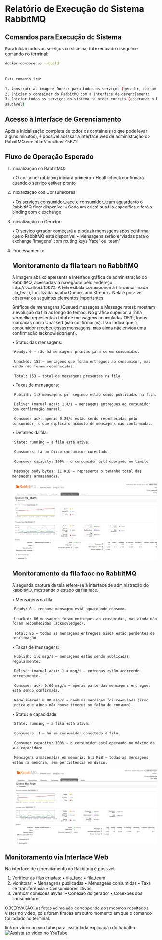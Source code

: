 # Relatório de Execução do Sistema RabbitMQ 

## Comandos para Execução do Sistema 

Para iniciar todos os serviços do sistema, foi executado o seguinte comando no terminal: 

```bash 
docker-compose up --build 


Este comando irá:

1. Construir as imagens Docker para todos os serviços (gerador, consumidor_face e consumidor_team) 
2. Iniciar o container do RabbitMQ com a interface de gerenciamento 
3. Iniciar todos os serviços do sistema na ordem correta (esperando o RabbitMQ ficar 
saudável) 

```

## Acesso à Interface de Gerenciamento 

Após a inicialização completa de todos os containers (o que pode levar alguns minutos), é possível acessar a interface web de administração do RabbitMQ em: http://localhost:15672

## Fluxo de Operação Esperado 

1. Inicialização do RabbitMQ: 

    • O container rabbitmq iniciará primeiro 
    • Healthcheck confirmará quando o serviço estiver pronto

2. Inicialização dos Consumidores: 

    • Os serviços consumidor_face e consumidor_team aguardarão o RabbitMQ ficar disponível 
    • Cada um criará sua fila específica e fará o binding com o exchange

3. Inicialização do Gerador:  

    • O serviço gerador começará a produzir mensagens após confirmar que o RabbitMQ está disponível 
    • Mensagens serão enviadas para o exchange 'imagens' com routing keys 'face' ou 'team'

4. Processamento:

    ## Monitoramento da fila team no RabbitMQ

    A imagem abaixo apresenta a interface gráfica de administração do RabbitMQ, acessada via navegador pelo endereço http://localhost:15672. A tela exibida corresponde à fila denominada fila_team, localizada na aba Queues and Streams. Nela é possível observar os seguintes elementos importantes:

    Gráficos de mensagens (Queued messages e Message rates): mostram a evolução da fila ao longo do tempo. No gráfico superior, a linha vermelha representa o total de mensagens acumuladas (153), todas marcadas como Unacked (não confirmadas). Isso indica que o consumidor recebeu essas mensagens, mas ainda não enviou uma confirmação (acknowledgment).

    • Status das mensagens:

        Ready: 0 – não há mensagens prontas para serem consumidas.

        Unacked: 153 – mensagens que foram entregues ao consumidor, mas ainda não foram reconhecidas.

        Total: 153 – total de mensagens presentes na fila.

   • Taxas de mensagens:

        Publish: 1.8 mensagens por segundo estão sendo publicadas na fila.

        Deliver (manual ack): 1.8/s – mensagens entregues ao consumidor com confirmação manual.

        Consumer ack: apenas 0.20/s estão sendo reconhecidas pelo consumidor, o que explica o acúmulo de mensagens não confirmadas.

    • Detalhes da fila:

        State: running – a fila está ativa.

        Consumers: há um único consumidor conectado.

        Consumer capacity: 100% – o consumidor está operando no limite.

        Message body bytes: 11 KiB – representa o tamanho total das mensagens armazenadas.

    ![print da fila team](imagens/fila_team.png) 


    ## Monitoramento da fila face no RabbitMQ

    A segunda captura de tela refere-se à interface de administração do RabbitMQ, mostrando o estado da fila face. 

    • Mensagens na fila:

        Ready: 0 – nenhuma mensagem está aguardando consumo.

        Unacked: 86 mensagens foram entregues ao consumidor, mas ainda não foram reconhecidas (acknowledged).

        Total: 86 – todas as mensagens entregues ainda estão pendentes de confirmação.

    • Taxas de mensagens:

        Publish: 1.0 msg/s – mensagens estão sendo publicadas regularmente.

        Deliver (manual ack): 1.0 msg/s – entregas estão ocorrendo corretamente.

        Consumer ack: 0.60 msg/s – apenas parte das mensagens entregues está sendo confirmada.

        Redelivered: 0.00 msg/s – nenhuma mensagem foi reenviada (isso indica que ainda não houve timeout ou falha de consumo).

    • Status e capacidade:

        State: running – a fila está ativa.

        Consumers: 1 – há um consumidor conectado à fila.

        Consumer capacity: 100% – o consumidor está operando no máximo da sua capacidade.

        Mensagens armazenadas em memória: 6.3 KiB – todas as mensagens estão na memória, sem persistência em disco.
                
    ![print da fila face](imagens/fila_face.png)


## Monitoramento via Interface Web 

Na interface de gerenciamento do Rabbitmq é possivel:

1. Verificar as filas criadas: 
    • fila_face 
    • fila_team 
2. Monitorar: 
    • Mensagens publicadas 
    • Mensagens consumidas 
    • Taxa de transferência 
    • Consumidores ativos 
3. Verificar conexões ativas: 
    • Conexão do gerador 
    • Conexões dos consumidores


OBSERVAÇÃO: as fotos acima não corresponde aos mesmos resultados vistos no video, pois foram tiradas em outro momento em que o comando foi rodado no terminal.


link do video no you tube para assitir toda explicação do trabalho.
     [![Assista ao vídeo no YouTube](https://img.youtube.com/vi/yPShgjBfKSw/0.jpg)](https://youtu.be/yPShgjBfKSw)
